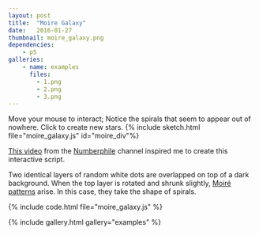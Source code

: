 ```yaml
---
layout: post
title:  "Moire Galaxy"
date:   2016-01-27
thumbnail: moire_galaxy.png
dependencies:
    - p5
galleries:
    - name: examples
      files:
        - 1.png
        - 2.png
        - 3.png
---
```


Move your mouse to interact; Notice the spirals that seem to appear out of nowhere.
Click to create new stars.
{% include sketch.html file="moire_galaxy.js" id="moire_div"%}

[This video](https://www.youtube.com/watch?v=QAja2jp1VjE) from the [Numberphile](https://www.youtube.com/channel/UCoxcjq-8xIDTYp3uz647V5A) channel inspired me to create this interactive script.

Two identical layers of random white dots are overlapped on top of a dark background. When the top layer is rotated and shrunk slightly, [Moiré patterns](https://en.wikipedia.org/wiki/Moir%C3%A9_pattern) arise. In this case, they take the shape of spirals.

{% include code.html file="moire_galaxy.js" %}

{% include gallery.html gallery="examples" %}
